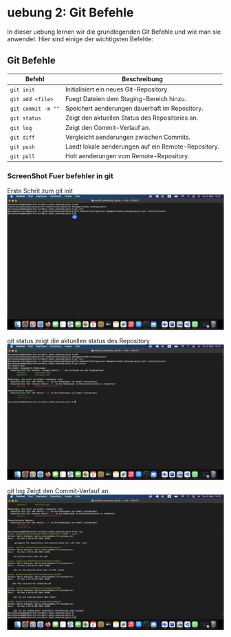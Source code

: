 # uebung 2: Git Befehle

In dieser uebung lernen wir die grundlegenden Git Befehle und wie man sie anwendet. Hier sind einige der wichtigsten Befehle:

## Git Befehle

| Befehl             | Beschreibung                                       |
|--------------------|----------------------------------------------------|
| `git init`         | Initialisiert ein neues Git-Repository.            |
| `git add <file>`   | Fuegt Dateien dem Staging-Bereich hinzu.            |
| `git commit -m ""` | Speichert aenderungen dauerhaft im Repository.      |
| `git status`       | Zeigt den aktuellen Status des Repositories an.    |
| `git log`          | Zeigt den Commit-Verlauf an.                       |
| `git diff`         | Vergleicht aenderungen zwischen Commits.            |
| `git push`         | Laedt lokale aenderungen auf ein Remote-Repository.  |
| `git pull`         | Holt aenderungen vom Remote-Repository.             |

### ScreenShot Fuer befehler in git 

Erste Schrit zum git init
![git init](git_init.png)

git status zeigt die aktuellen status des Repository
![git_status](git_status.png)

git log Zeigt den Commit-Verlauf an.
![git_log](git_log.png)

